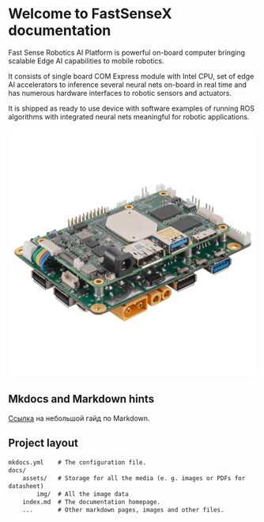 # Welcome to FastSenseX documentation

Fast Sense Robotics AI Platform is powerful on-board computer bringing scalable Edge AI capabilities to mobile robotics. 

It consists of single board COM Express module with Intel CPU, set of edge AI accelerators to inference several neural nets on-board in real time and has numerous hardware interfaces to robotic sensors and actuators. 

It is shipped as ready to use device with software examples of running ROS algorithms with integrated neural nets meaningful for robotic applications. 

![](./assets/img/fast_sense_x.png)

## Mkdocs and Markdown hints

[Ссылка](https://github.com/adam-p/markdown-here/wiki/Markdown-Cheatsheet)  на небольшой гайд по Markdown.

## Project layout

    mkdocs.yml    # The configuration file.
    docs/
        assets/   # Storage for all the media (e. g. images or PDFs for datasheet)
            img/  # All the image data
        index.md  # The documentation homepage.
        ...       # Other markdown pages, images and other files.
